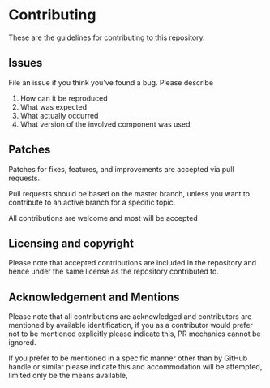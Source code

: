 # Contributing

These are the guidelines for contributing to this repository.

## Issues

File an issue if you think you've found a bug. Please describe

1. How can it be reproduced
2. What was expected
3. What actually occurred
4. What version of the involved component was used

## Patches

Patches for fixes, features, and improvements are accepted via pull requests.

Pull requests should be based on the master branch, unless you want to contribute to an active branch for a specific topic.

All contributions are welcome and most will be accepted

## Licensing and copyright

Please note that accepted contributions are included in the repository and hence under the same license as the repository contributed to.

## Acknowledgement and Mentions

Please note that all contributions are acknowledged and contributors are mentioned by available identification, if you as a contributor would prefer not to be mentioned explicitly please indicate this, PR mechanics cannot be ignored.

If you prefer to be mentioned in a specific manner other than by GitHub handle or similar please indicate this and accommodation will be attempted, limited only be the means available,
